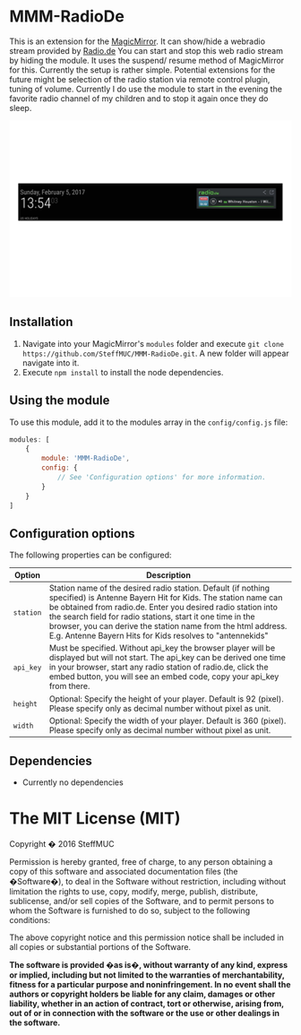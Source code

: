 # MMM-RadioDe
This is an extension for the [MagicMirror](https://github.com/MichMich/MagicMirror). It can show/hide a webradio stream provided by [Radio.de](http://www.radio.de)
You can start and stop this web radio stream by hiding the module. It uses the suspend/ resume method of MagicMirror for this.
Currently the setup is rather simple. Potential extensions for the future might be selection of the radio station via remote control plugin, tuning of volume.
Currently I do use the module to start in the evening the favorite radio channel of my children and to stop it again once they do sleep.

![Magic-Mirror Module MMM-RadioDe screenshot](https://github.com/SteffMUC/MMM-RadioDe/blob/master/screenshot/MMM-RadioDe-Screenshot.jpg)


## Installation
1. Navigate into your MagicMirror's `modules` folder and execute `git clone https://github.com/SteffMUC/MMM-RadioDe.git`. A new folder will appear navigate into it.
2. Execute `npm install` to install the node dependencies.

## Using the module

To use this module, add it to the modules array in the `config/config.js` file:
````javascript
modules: [
	{
		module: 'MMM-RadioDe',
		config: {
			// See 'Configuration options' for more information.
		}
	}
]
````

## Configuration options

The following properties can be configured:


<table width="100%">
	<!-- why, markdown... -->
	<thead>
		<tr>
			<th>Option</th>
			<th width="100%">Description</th>
		</tr>
	<thead>
	<tbody>
		<tr>
			<td><code>station</code></td>
			<td>Station name of the desired radio station. Default (if nothing specified) is Antenne Bayern Hit for Kids. The station name can be obtained from radio.de. Enter you desired radio station into the search field for radio stations, start it one time in the browser, you can derive the station name from the html address. E.g. Antenne Bayern Hits for Kids resolves to "antennekids"
		</tr>
		<tr>
			<td><code>api_key</code></td>
			<td>Must be specified. Without api_key the browser player will be displayed but will not start. The api_key can be derived one time in your browser, start any radio station of radio.de, click the embed button, you will see an embed code, copy your api_key from there.
			</td>
		</tr>
		<tr>
			<td><code>height</code></td>
			<td>Optional: Specify the height of your player. Default is 92 (pixel). Please specify only as decimal number without pixel as unit.
			</td>
		</tr>
		<tr>
			<td><code>width</code></td>
			<td>Optional: Specify the width of your player. Default is 360 (pixel). Please specify only as decimal number without pixel as unit.
			</td>
		</tr>
	</tbody>
</table>

## Dependencies
- Currently no dependencies

The MIT License (MIT)
=====================

Copyright � 2016 SteffMUC

Permission is hereby granted, free of charge, to any person
obtaining a copy of this software and associated documentation
files (the �Software�), to deal in the Software without
restriction, including without limitation the rights to use,
copy, modify, merge, publish, distribute, sublicense, and/or sell
copies of the Software, and to permit persons to whom the
Software is furnished to do so, subject to the following
conditions:

The above copyright notice and this permission notice shall be
included in all copies or substantial portions of the Software.

**The software is provided �as is�, without warranty of any kind, express or implied, including but not limited to the warranties of merchantability, fitness for a particular purpose and noninfringement. In no event shall the authors or copyright holders be liable for any claim, damages or other liability, whether in an action of contract, tort or otherwise, arising from, out of or in connection with the software or the use or other dealings in the software.**
